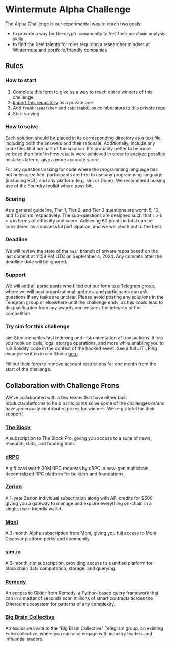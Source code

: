 # Wintermute Alpha Challenge
The Alpha Challenge is our experimental way to reach two goals:
- to provide a way for the crypto community to test their on-chain analysis skills
- to find the best talents for roles requiring a researcher mindset at Wintermute and portfolio/friendly companies

## Rules

### How to start
1. Complete [this form](https://docs.google.com/forms/d/e/1FAIpQLSepRplKQcGdeQOuvzqON8MW8QLs8M2_a7oLwWba1iiZKqWaSA/viewform) to give us a way to reach out to winners of this challenge
2. [Import this repository](https://github.com/new/import) as a private one
3. Add `frankresearcher` and `zakriaabdi` as [collaborators to this private repo](https://docs.github.com/en/account-and-profile/setting-up-and-managing-your-personal-account-on-github/managing-access-to-your-personal-repositories/inviting-collaborators-to-a-personal-repository#inviting-a-collaborator-to-a-personal-repository)
4. Start solving

### How to solve
Each solution should be placed in its corresponding directory as a text file, including both the answers and their rationale. Additionally, include any code files that are part of the solution. It's probably better to be more verbose than brief in how results were achieved in order to analyze possible mistakes later or give a more accurate score.

For any questions asking for code where the programming language has not been specified, participants are free to use any programming language (including SQL) and any platform (e.g. sim or Dune). We recommend making use of the Foundry toolkit where possible.

### Scoring
As a general guideline, Tier 1, Tier 2, and Tier 3 questions are worth 5, 10, and 15 points respectively. The sub-questions are designed such that `c` > `b` > `a` in terms of difficulty and score. Achieving 60 points in total can be considered as a successful participation, and we will reach out to the best.

### Deadline
We will review the state of the `main` branch of private repos based on the last commit at 11:59 PM UTC on September 4, 2024. Any commits after the deadline date will be ignored.

### Support
We will add all participants who filled out our form to a Telegram group, where we will post organizational updates, and participants can ask questions if any tasks are unclear. Please avoid posting any solutions in the Telegram group or elsewhere until the challenge ends, as this could lead to disqualification from any awards and ensures the integrity of the competition.

### Try sim for this challenge
sim Studio enables fast indexing and instrumentation of transactions.
It lets you hook on calls, logs, storage operations, and more while enabling you to run Solidity code in the context of the hooked event.
See a full JIT LPing example written in sim Studio [here](https://studio.sim.io/tal/canvases/06216600-4ba4-4b7f-be7d-6fce27d6482c).

Fill out [their form](https://go.smlxl.io/wintermutechallenge) to remove account restrictions for one month from the start of the challenge.

## Collaboration with Challenge Frens
We've collaborated with a few teams that have either built products/platforms to help participants solve some of the challenges or/and have generously contributed prizes for winners. We're grateful for their support!

### [The Block](https://www.theblock.pro/)
A subscription to The Block Pro, giving you access to a suite of news, research, data, and funding tools.

### [dRPC](https://drpc.org/)
A gift card worth 30M RPC requests by dRPC, a new-gen multichain decentralized RPC platform for builders and foundations.

### [Zerion](https://zerion.io/)
A 1-year Zerion Individual subscription along with API credits for $500, giving you a gateway to manage and explore everything on-chain in a single, user-friendly wallet.

### [Moni](https://getmoni.io/)
A 3-month Alpha subscription from Moni, giving you full access to Moni Discover platform perks and community.

### [sim.io](https://sim.io/)
A 3-month sim subscription, providing access to a unified platform for blockchain data computation, storage, and querying.

### [Remedy](https://r.xyz/)
An access to Glider from Remedy, a Python-based query framework that can in a matter of seconds scan millions of smart contracts across the Ethereum ecosystem for patterns of any complexity.

### [Big Brain Collective](https://x.com/lawmaster/status/1775450614744420786)
An exclusive invite to the “Big Brain Collective” Telegram group, an existing Echo collective, where you can also engage with industry leaders and influential traders.